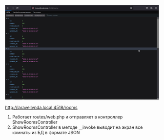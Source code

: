 
<img src="./img/12.0.png" alt="drawing" width="800"/>

http://laravellynda.local:4518/rooms  

1. Работает routes/web.php и отправляет в контроллер ShowRoomsController
2. ShowRoomsController в методе __invoke выводит на экран все комнаты из БД в формате JSON

